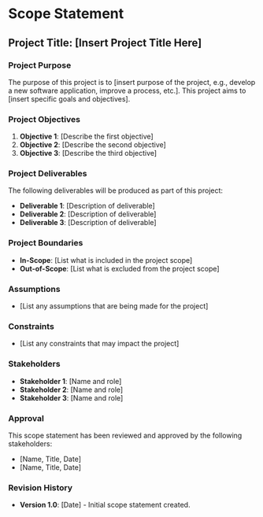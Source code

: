 # Scope Statement

## Project Title: [Insert Project Title Here]

### Project Purpose
The purpose of this project is to [insert purpose of the project, e.g., develop a new software application, improve a process, etc.]. This project aims to [insert specific goals and objectives].

### Project Objectives
1. **Objective 1**: [Describe the first objective]
2. **Objective 2**: [Describe the second objective]
3. **Objective 3**: [Describe the third objective]

### Project Deliverables
The following deliverables will be produced as part of this project:
- **Deliverable 1**: [Description of deliverable]
- **Deliverable 2**: [Description of deliverable]
- **Deliverable 3**: [Description of deliverable]

### Project Boundaries
- **In-Scope**: [List what is included in the project scope]
- **Out-of-Scope**: [List what is excluded from the project scope]

### Assumptions
- [List any assumptions that are being made for the project]

### Constraints
- [List any constraints that may impact the project]

### Stakeholders
- **Stakeholder 1**: [Name and role]
- **Stakeholder 2**: [Name and role]
- **Stakeholder 3**: [Name and role]

### Approval
This scope statement has been reviewed and approved by the following stakeholders:
- [Name, Title, Date]
- [Name, Title, Date] 

### Revision History
- **Version 1.0**: [Date] - Initial scope statement created.